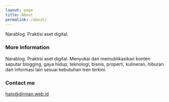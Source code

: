 ```yaml
---
layout: page
title: About
permalink: /about/
---
```


Narablog. Praktisi aset digital.

### More Information

Narablog. Praktisi aset digital. Menyukai dan memublikasikan konten seputar blogging, gaya hidup, teknologi, bisnis, properti, kulineran, hiburan dan informasi lain sesuai kebutuhan tren terkini.

### Contact me

[halo@dirman.web.id](mailto:halo@dirman.web.id)
